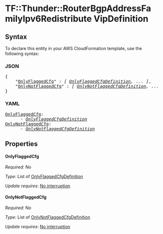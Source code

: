# TF::Thunder::RouterBgpAddressFamilyIpv6Redistribute VipDefinition

## Syntax

To declare this entity in your AWS CloudFormation template, use the following syntax:

### JSON

<pre>
{
    "<a href="#onlyflaggedcfg" title="OnlyFlaggedCfg">OnlyFlaggedCfg</a>" : <i>[ <a href="onlyflaggedcfgdefinition.md">OnlyFlaggedCfgDefinition</a>, ... ]</i>,
    "<a href="#onlynotflaggedcfg" title="OnlyNotFlaggedCfg">OnlyNotFlaggedCfg</a>" : <i>[ <a href="onlynotflaggedcfgdefinition.md">OnlyNotFlaggedCfgDefinition</a>, ... ]</i>
}
</pre>

### YAML

<pre>
<a href="#onlyflaggedcfg" title="OnlyFlaggedCfg">OnlyFlaggedCfg</a>: <i>
      - <a href="onlyflaggedcfgdefinition.md">OnlyFlaggedCfgDefinition</a></i>
<a href="#onlynotflaggedcfg" title="OnlyNotFlaggedCfg">OnlyNotFlaggedCfg</a>: <i>
      - <a href="onlynotflaggedcfgdefinition.md">OnlyNotFlaggedCfgDefinition</a></i>
</pre>

## Properties

#### OnlyFlaggedCfg

_Required_: No

_Type_: List of <a href="onlyflaggedcfgdefinition.md">OnlyFlaggedCfgDefinition</a>

_Update requires_: [No interruption](https://docs.aws.amazon.com/AWSCloudFormation/latest/UserGuide/using-cfn-updating-stacks-update-behaviors.html#update-no-interrupt)

#### OnlyNotFlaggedCfg

_Required_: No

_Type_: List of <a href="onlynotflaggedcfgdefinition.md">OnlyNotFlaggedCfgDefinition</a>

_Update requires_: [No interruption](https://docs.aws.amazon.com/AWSCloudFormation/latest/UserGuide/using-cfn-updating-stacks-update-behaviors.html#update-no-interrupt)

